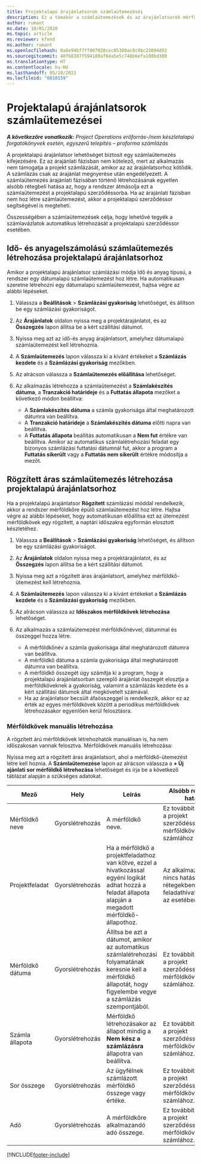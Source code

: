 ```yaml
---
title: Projektalapú árajánlatsorok számlaütemezései
description: Ez a témakör a számlaütemezések és az árajánlatsorok mérföldköveinek létrehozásával kapcsolatban tartalmaz tájékoztatást.
author: rumant
ms.date: 10/01/2020
ms.topic: article
ms.reviewer: kfend
ms.author: rumant
ms.openlocfilehash: 0a8e94bf7ff807028cec05380ac8c9bc22094d82
ms.sourcegitcommit: 40f68387f594180af64a5e5c748b6efa188bd300
ms.translationtype: HT
ms.contentlocale: hu-HU
ms.lasthandoff: 05/10/2021
ms.locfileid: "6010159"
---
```

# <a name="invoice-schedules-on-project-based-quote-lines"></a>Projektalapú árajánlatsorok számlaütemezései

_**A következőre vonatkozik:** Project Operations erőforrás-/nem készletalapú forgatókönyvek esetén, egyszerű telepítés – proforma számlázás_

A projektalapú árajánlatsor lehetőséget biztosít egy számlaütemezés kifejezésére. Ez az árajánlati fázisban nem kötelező, mert az alkalmazás nem támogatja a projekt számlázását, amikor az az árajánlatsorhoz kötődik. A számlázás csak az árajánlat megnyerése után engedélyezett. A számlaütemezés árajánlati fázisában történő létrehozásának egyetlen alsóbb rétegbeli hatása az, hogy a rendszer átmásolja ezt a számlaütemezést a projektalapú szerződéssorba. Ha az árajánlati fázisban nem hoz létre számlaütemezést, akkor a projektalapú szerződéssor segítségével is megteheti.

Összességében a számlaütemezések célja, hogy lehetővé tegyék a számlavázlatok automatikus létrehozását a projektalapú szerződéssor esetében. 

## <a name="create-a-time-and-material-invoice-schedule-for-a-project-based-quote-line"></a>Idő- és anyagelszámolású számlaütemezés létrehozása projektalapú árajánlatsorhoz

Amikor a projektalapú árajánlatsor számlázási módja Idő és anyag típusú, a rendszer egy dátumalapú számlaütemezést hoz létre. Ha automatikusan szeretne létrehozni egy dátumalapú számlaütemezést, hajtsa végre az alábbi lépéseket.

1. Válassza a **Beállítások** > **Számlázási gyakoriság** lehetőséget, és állítson be egy számlázási gyakoriságot.
2. Az **Árajánlatok** oldalon nyissa meg a projektárajánlatot, és az **Összegzés** lapon állítsa be a kért szállítási dátumot.
3. Nyissa meg azt az idő-és anyag árajánlatsort, amelyhez dátumalapú számlaütemezést kell létrehoznia. 
4. A **Számlaütemezés** lapon válassza ki a kívánt értékeket a **Számlázás kezdete** és a **Számlázási gyakoriság** mezőkben. 
5. Az alrácson válassza a **Számlaütemezés előállítása** lehetőséget.
6. Az alkalmazás létrehozza a számlaütemezést a **Számlakészítés dátuma**, a **Tranzakció határideje** és a **Futtatás állapota** mezőket a következő módon beállítva:

    - A **Számlakészítés dátuma** a számla gyakorisága által meghatározott dátumra van beállítva.
    - A **Tranzakció határideje** a **Számlakészítés dátuma** előtti napra van beállítva.
    - A **Futtatás állapota** beállítás automatikusan a **Nem fut** értékre van beállítva. Amikor az automatikus számlalétrehozási feladat egy bizonyos számlázási futtatási dátumnál fut, akkor a program a **Futtatás sikerült** vagy a **Futtatás nem sikerült** értékre módosítja a mezőt.

## <a name="create-a-fixed-price-invoice-schedule-for-a-project-based-quote-line"></a>Rögzített áras számlaütemezés létrehozása projektalapú árajánlatsorhoz

Ha a projektalapú árajánlatsor **Rögzített** számlázási móddal rendelkezik, akkor a rendszer mérföldkőre épülő számlaütemezést hoz létre. Hajtsa végre az alábbi lépéseket, hogy automatikusan előállítsa ezt az ütemezést mérföldkövek egy rögzített, a naptári időszakra egyformán elosztott készletéhez.

1. Válassza a **Beállítások** > **Számlázási gyakoriság** lehetőséget, és állítson be egy számlázási gyakoriságot.
2. Az **Árajánlatok** oldalon nyissa meg a projektárajánlatot, és az **Összegzés** lapon állítsa be a kért szállítási dátumot.
3. Nyissa meg azt a rögzített áras árajánlatsort, amelyhez mérföldkő-ütemezést kell létrehoznia. 
4. A **Számlaütemezés** lapon válassza ki a kívánt értékeket a **Számlázás kezdete** és a **Számlázási gyakoriság** mezőkben. 
5. Az alrácson válassza az **Időszakos mérföldkövek létrehozása** lehetőséget.
6. Az alkalmazás a számlaütemezést mérföldkőnévvel, dátummal és összeggel hozza létre.

    - A mérföldkőnév a számla gyakorisága által meghatározott dátumra van beállítva.
    - A mérföldkő dátuma a számla gyakorisága által meghatározott dátumra van beállítva.
    - A mérföldkő összegét úgy számítja ki a program, hogy a projektalapú árajánlatsorban szereplő árajánlat összegét elosztja a mérföldköveknek a gyakoriság, valamint a számlázás kezdete és a kért szállítási dátumok által megkövetelt számával.
    - Ha az árajánlatsor becsült áfaösszeggel is rendelkezik, akkor ez az érték az egyes mérföldkövek között a periodikus mérföldkövek létrehozásakor egyenlően kerül felosztásra.

### <a name="manually-create-milestones"></a>Mérföldkövek manuális létrehozása

A rögzített árú mérföldkövek létrehozhatók manuálisan is, ha nem időszakosan vannak felosztva. Mérföldkövek manuális létrehozása:

Nyissa meg azt a rögzített áras árajánlatsort, ahol a mérföldkő-ütemezést létre kell hoznia. A **Számlaütemezése** lapon az alrácson válassza a **+ Új ajánlati sor mérföldkő létrehozása** lehetőséget és írja be a következő táblázat alapján a szükséges adatokat.

| **Mező** | **Hely** | **Leírás** | **Alsóbb rétegbeli hatás** |
| --- | --- | --- | --- |
| Mérföldkő neve | Gyorslétrehozás | A mérföldkő neve. | Ez továbbításra kerül a projekt szerződéssor-mérföldkövéhez és a számlához |
| Projektfeladat | Gyorslétrehozás | Ha a mérföldkő a projektfeladathoz van kötve, ezzel a hivatkozással egyéni logikát adhat hozzá a feladat állapota alapján a megadott mérföldkő-állapothoz. | Az alkalmazásnak nincs hatása alsóbb rétegekben ennek a feladathivatkozásnak az esetében. |
| Mérföldkő dátuma | Gyorslétrehozás | Állítsa be azt a dátumot, amikor az automatikus számlalétrehozási folyamatának keresnie kell a mérföldkő állapotát, hogy figyelembe vegye a számlázás szempontjából. | Ez továbbításra kerül a projekt szerződéssor-mérföldkövéhez és a számlához. |
| Számla állapota | Gyorslétrehozás | Mérföldkő létrehozásakor az állapot mindig a **Nem kész a számlázásra** állapotra van beállítva. | Ez továbbításra kerül a projekt szerződéssor-mérföldkövéhez és a számlához. |
| Sor összege | Gyorslétrehozás | Az ügyfélnek számlázott mérföldkő összege vagy értéke. | Ez továbbításra kerül a projekt szerződéssor-mérföldkövéhez és a számlához. |
| Adó | Gyorslétrehozás | A mérföldkőre alkalmazandó adó összege. | Ez továbbításra kerül a projekt szerződéssor-mérföldkövéhez és a számlához. |


[!INCLUDE[footer-include](../includes/footer-banner.md)]